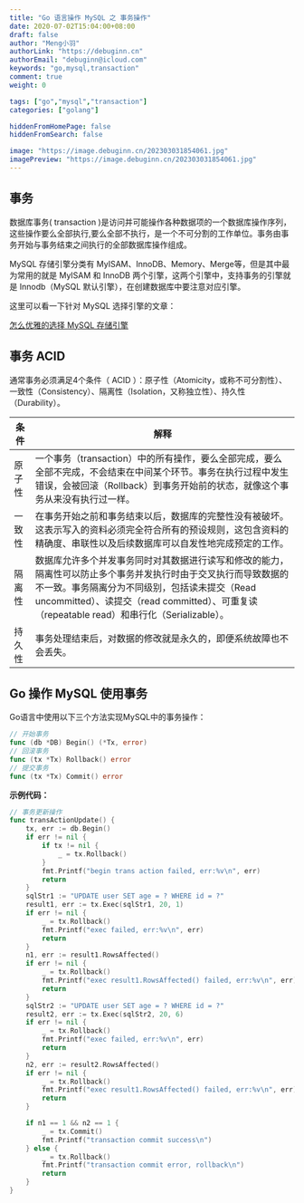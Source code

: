 ```yaml
---
title: "Go 语言操作 MySQL 之 事务操作"
date: 2020-07-02T15:04:00+08:00
draft: false
author: "Meng小羽"
authorLink: "https://debuginn.cn"
authorEmail: "debuginn@icloud.com"
keywords: "go,mysql,transaction"
comment: true
weight: 0

tags: ["go","mysql","transaction"]
categories: ["golang"]

hiddenFromHomePage: false
hiddenFromSearch: false

image: "https://image.debuginn.cn/202303031854061.jpg"
imagePreview: "https://image.debuginn.cn/202303031854061.jpg"
---
```


## 事务

数据库事务( transaction )是访问并可能操作各种数据项的一个数据库操作序列，这些操作要么全部执行,要么全部不执行，是一个不可分割的工作单位。事务由事务开始与事务结束之间执行的全部数据库操作组成。

MySQL 存储引擎分类有 MyISAM、InnoDB、Memory、Merge等，但是其中最为常用的就是 MyISAM 和 InnoDB 两个引擎，这两个引擎中，支持事务的引擎就是 Innodb（MySQL 默认引擎），在创建数据库中要注意对应引擎。

这里可以看一下针对 MySQL 选择引擎的文章：

[怎么优雅的选择 MySQL 存储引擎](https://blog.debuginn.cn/mysql-chooes-storage-engine/)

## 事务 ACID

通常事务必须满足4个条件（ ACID ）：原子性（Atomicity，或称不可分割性）、一致性（Consistency）、隔离性（Isolation，又称独立性）、持久性（Durability）。


| 条件  | 解释                                                                                                                                                           |
|-----|--------------------------------------------------------------------------------------------------------------------------------------------------------------|
| 原子性 | 一个事务（transaction）中的所有操作，要么全部完成，要么全部不完成，不会结束在中间某个环节。事务在执行过程中发生错误，会被回滚（Rollback）到事务开始前的状态，就像这个事务从来没有执行过一样。                                                     |
| 一致性 | 在事务开始之前和事务结束以后，数据库的完整性没有被破坏。这表示写入的资料必须完全符合所有的预设规则，这包含资料的精确度、串联性以及后续数据库可以自发性地完成预定的工作。                                                                         |
| 隔离性 | 数据库允许多个并发事务同时对其数据进行读写和修改的能力，隔离性可以防止多个事务并发执行时由于交叉执行而导致数据的不一致。事务隔离分为不同级别，包括读未提交（Read uncommitted）、读提交（read committed）、可重复读（repeatable read）和串行化（Serializable）。 |
| 持久性 | 事务处理结束后，对数据的修改就是永久的，即便系统故障也不会丢失。                                                                                                                             |

## Go 操作 MySQL 使用事务

Go语言中使用以下三个方法实现MySQL中的事务操作：

```go
// 开始事务
func (db *DB) Begin() (*Tx, error)
// 回滚事务
func (tx *Tx) Rollback() error
// 提交事务
func (tx *Tx) Commit() error
```

**示例代码：**

```go
// 事务更新操作
func transActionUpdate() {
	tx, err := db.Begin()
	if err != nil {
		if tx != nil {
			_ = tx.Rollback()
		}
		fmt.Printf("begin trans action failed, err:%v\n", err)
		return
	}
	sqlStr1 := "UPDATE user SET age = ? WHERE id = ?"
	result1, err := tx.Exec(sqlStr1, 20, 1)
	if err != nil {
		_ = tx.Rollback()
		fmt.Printf("exec failed, err:%v\n", err)
		return
	}
	n1, err := result1.RowsAffected()
	if err != nil {
		_ = tx.Rollback()
		fmt.Printf("exec result1.RowsAffected() failed, err:%v\n", err)
		return
	}
	sqlStr2 := "UPDATE user SET age = ? WHERE id = ?"
	result2, err := tx.Exec(sqlStr2, 20, 6)
	if err != nil {
		_ = tx.Rollback()
		fmt.Printf("exec failed, err:%v\n", err)
		return
	}
	n2, err := result2.RowsAffected()
	if err != nil {
		_ = tx.Rollback()
		fmt.Printf("exec result1.RowsAffected() failed, err:%v\n", err)
		return
	}

	if n1 == 1 && n2 == 1 {
		_ = tx.Commit()
		fmt.Printf("transaction commit success\n")
	} else {
		_ = tx.Rollback()
		fmt.Printf("transaction commit error, rollback\n")
		return
	}
}
```